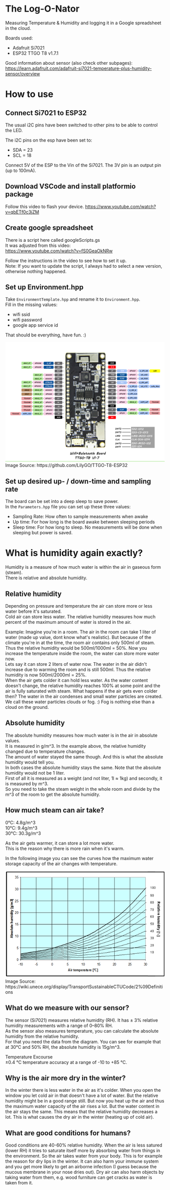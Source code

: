 The Log-O-Nator
===============

Measuring Temperature & Humidity and logging it in a Google spreadsheet in the cloud.

Boards used:
* Adafruit Si7021
* ESP32 TTGO T8 v1.7.1

Good information about sensor (also check other subpages):  
https://learn.adafruit.com/adafruit-si7021-temperature-plus-humidity-sensor/overview

How to use
==========

Connect Si7021 to ESP32
-----------------------

The usual i2C pins have been switched to other pins to be able to control the LED.

The i2C pins on the esp have been set to:
* SDA = 23
* SCL = 18

Connect 5V of the ESP to the Vin of the Si7021.
The 3V pin is an output pin (up to 100mA).

Download VSCode and install platformio package
----------------------------------------------

Follow this video to flash your device.
https://www.youtube.com/watch?v=qbETf0c3jZM

Create google spreadsheet
---------------------------

There is a script here called googleScripts.gs  
It was adjusted from this video:  
https://www.youtube.com/watch?v=fS0GeaOkNRw

Follow the instructions in the video to see how to set it up.  
Note: If you want to update the script, I always had to select a new version, otherwise nothing happened.

Set up Environment.hpp
----------------------

Take `EnvironmentTemplate.hpp` and rename it to `Environment.hpp`.  
Fill in the missing values:  
- wifi ssid
- wifi password
- google app service id

That should be everything, have fun. :)

<img src="ESP32_T8_1_7.jpg" alt="drawing"/>
Image Source: https://github.com/LilyGO/TTGO-T8-ESP32

Set up desired up- / down-time and sampling rate
------------------------------------------------

The board can be set into a deep sleep to save power.  
In the `Parameters.hpp` file you can set up these three values:

- Sampling Rate: How often to sample measurements when awake
- Up time: For how long is the board awake between sleeping periods
- Sleep time: For how long to sleep. No measurements will be done when sleeping but power is saved.

What is humidity again exactly?
===============================

Humidity is a measure of how much water is within the air in gaseous form (steam).  
There is relative and absolute humidity.

Relative humidity
-----------------
Depending on pressure and temperature the air can store more or less water before it's saturated.  
Cold air can store less water. The relative humidity measures how much percent of the maximum amount
of water is stored in the air. 

Example:
Imagine you're in a room. The air in the room can take 1 liter of water (made up value, dont know what's realistic).
But because of the climate you're in at the time, the room air contains only 500ml of steam.
Thus the relative humidity would be 500ml/1000ml = 50%. Now you increase the temperature inside the room, the water can store more water now.  
Lets say it can store 2 liters of water now. The water in the air didn't increase due to warming the room and is still 500ml.
Thus the relative humidity is now 500ml/2000ml = 25%.  
When the air gets colder it can hold less water. As the water content doesn't change, the relative humidity reaches 100% at some point and the air is fully saturated with steam. What happens if the air gets even colder then? The water in the air condenses and small water particles are created. We call these water particles clouds or fog. :) Fog is nothing else than a cloud on the ground.

Absolute humidity
-----------------
The absolute humidity measures how much water is in the air in absolute values.  
It is measured in g/m^3. In the example above, the relative humidity changed due to temperature changes.  
The amount of water stayed the same though. And this is what the absolute humidity would tell you.  
In both cases the absolute humidity stays the same. Note that the absolute humidity would not be 1 liter.  
First of all it is measured as a weight (and not liter, 1l ≈ 1kg) and secondly, it is measured by m^3.  
So you need to take the steam weight in the whole room and divide by the m^3 of the room to get the absolute humidity.

How much steam can air take?
----------------------------

0°C: 4.8g/m^3  
10°C: 9.4g/m^3  
30°C: 30.3g/m^3

As the air gets warmer, it can store a lot more water.  
This is the reason why there is more rain when it's warm.

In the following image you can see the curves how the maximum water storage capacity of the air changes with temperature.

<img src="humidity.png" alt="drawing"/>
Image Source: https://wiki.unece.org/display/TransportSustainableCTUCode/2%09Definitions

What do we measure with our sensor?
-----------------------------------
The sensor (Si7021) measures relative humidity (RH). It has ± 3% relative humidity measurements with a range of 0–80% RH.  
As the sensor also measures temperature, you can calculate the absolute humidity from the relative humidity.  
For that you need the data from the diagram. You can see for example that at 30°C and 50% RH, the absolute humidity is 15g/m^3.

Temperature Excourse  
±0.4 °C temperature accuracy at a range of -10 to +85 °C. 

Why is the air more dry in the winter?
--------------------------------------
In the winter there is less water in the air as it's colder. When you open the window you let cold air in that doesn't have a lot of water. But the relative humidity might be in a good range still. But now you heat up the air and thus the maximum water capacity of the air rises a lot. But the water content in the air stays the same. This means that the relative humidity decreases a lot. This is what causes the dry air in the winter (heating up of cold air).

What are good conditions for humans?
------------------------------------
Good conditions are 40-60% relative humidity. When the air is less satured (lower RH) it tries to saturate itself more by absorbing water from things in the environment. So the air takes water from your body. This is for example the reason for dry lips in the winter. It can also harm your immune system and you get more likely to get an airborne infection (I guess because the mucous membrane in your nose dries out). Dry air can also harm objects by taking water from them, e.g. wood furniture can get cracks as water is taken from it.
